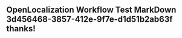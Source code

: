 <properties
ms.topic="hero-topic"
ms.test1="hero-topic"
ms.test2="test"/>

## OpenLocalization Workflow Test MarkDown 3d456468-3857-412e-9f7e-d1d51b2ab63f thanks!
